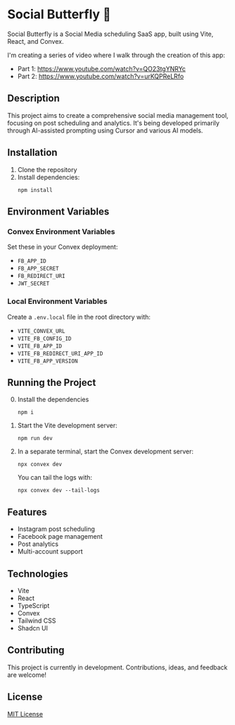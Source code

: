 # Social Butterfly 🦋

Social Butterfly is a Social Media scheduling SaaS app, built using Vite, React, and Convex.

I'm creating a series of video where I walk through the creation of this app:

- Part 1: https://www.youtube.com/watch?v=QO23tgYNRYc
- Part 2: https://www.youtube.com/watch?v=urKQPReLRfo

## Description

This project aims to create a comprehensive social media management tool, focusing on post scheduling and analytics. It's being developed primarily through AI-assisted prompting using Cursor and various AI models.

## Installation

1. Clone the repository
2. Install dependencies:
   ```
   npm install
   ```

## Environment Variables

### Convex Environment Variables

Set these in your Convex deployment:

- `FB_APP_ID`
- `FB_APP_SECRET`
- `FB_REDIRECT_URI`
- `JWT_SECRET`

### Local Environment Variables

Create a `.env.local` file in the root directory with:

- `VITE_CONVEX_URL`
- `VITE_FB_CONFIG_ID`
- `VITE_FB_APP_ID`
- `VITE_FB_REDIRECT_URI_APP_ID`
- `VITE_FB_APP_VERSION`

## Running the Project

0. Install the dependencies

   ```
   npm i
   ```

1. Start the Vite development server:

   ```
   npm run dev
   ```

2. In a separate terminal, start the Convex development server:

   ```
   npx convex dev
   ```

   You can tail the logs with:

   ```
   npx convex dev --tail-logs
   ```

## Features

- Instagram post scheduling
- Facebook page management
- Post analytics
- Multi-account support

## Technologies

- Vite
- React
- TypeScript
- Convex
- Tailwind CSS
- Shadcn UI

## Contributing

This project is currently in development. Contributions, ideas, and feedback are welcome!

## License

[MIT License](LICENSE)
